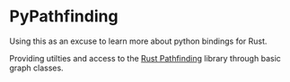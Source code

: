 # PyPathfinding

Using this as an excuse to learn more about python bindings for Rust.

Providing utilties and access to the [Rust Pathfinding](https://github.com/evenfurther/pathfinding) library through basic graph classes.

